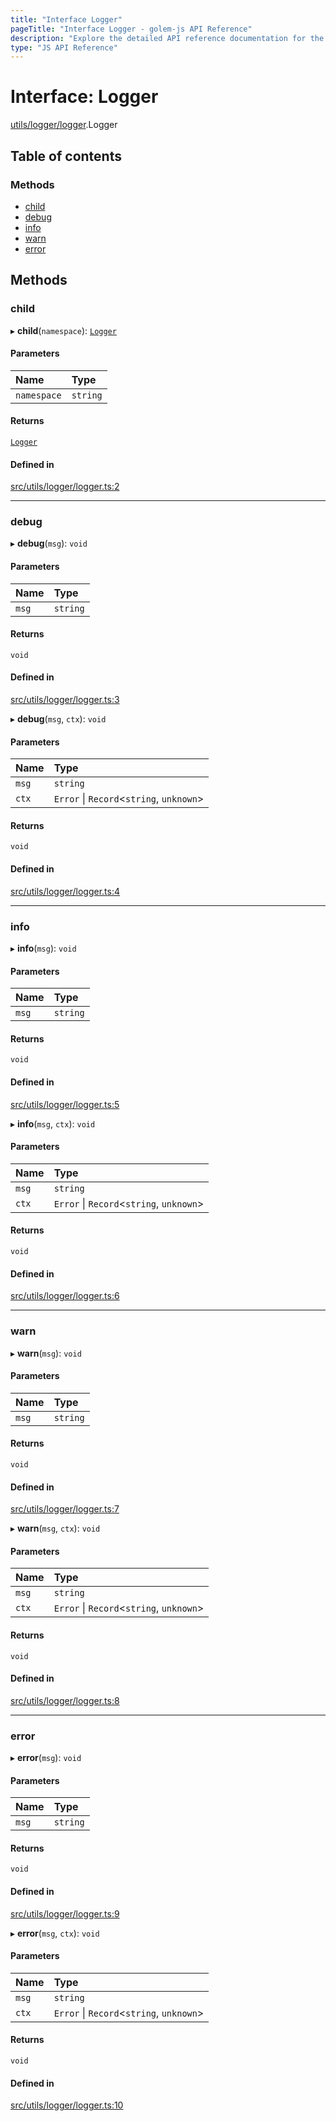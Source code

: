 ```yaml
---
title: "Interface Logger"
pageTitle: "Interface Logger - golem-js API Reference"
description: "Explore the detailed API reference documentation for the Interface Logger within the golem-js SDK for the Golem Network."
type: "JS API Reference"
---
```

# Interface: Logger

[utils/logger/logger](../modules/utils_logger_logger).Logger

## Table of contents

### Methods

- [child](utils_logger_logger.Logger#child)
- [debug](utils_logger_logger.Logger#debug)
- [info](utils_logger_logger.Logger#info)
- [warn](utils_logger_logger.Logger#warn)
- [error](utils_logger_logger.Logger#error)

## Methods

### child

▸ **child**(`namespace`): [`Logger`](utils_logger_logger.Logger)

#### Parameters

| Name | Type |
| :------ | :------ |
| `namespace` | `string` |

#### Returns

[`Logger`](utils_logger_logger.Logger)

#### Defined in

[src/utils/logger/logger.ts:2](https://github.com/golemfactory/golem-js/blob/22da85c/src/utils/logger/logger.ts#L2)

___

### debug

▸ **debug**(`msg`): `void`

#### Parameters

| Name | Type |
| :------ | :------ |
| `msg` | `string` |

#### Returns

`void`

#### Defined in

[src/utils/logger/logger.ts:3](https://github.com/golemfactory/golem-js/blob/22da85c/src/utils/logger/logger.ts#L3)

▸ **debug**(`msg`, `ctx`): `void`

#### Parameters

| Name | Type |
| :------ | :------ |
| `msg` | `string` |
| `ctx` | `Error` \| `Record`\<`string`, `unknown`\> |

#### Returns

`void`

#### Defined in

[src/utils/logger/logger.ts:4](https://github.com/golemfactory/golem-js/blob/22da85c/src/utils/logger/logger.ts#L4)

___

### info

▸ **info**(`msg`): `void`

#### Parameters

| Name | Type |
| :------ | :------ |
| `msg` | `string` |

#### Returns

`void`

#### Defined in

[src/utils/logger/logger.ts:5](https://github.com/golemfactory/golem-js/blob/22da85c/src/utils/logger/logger.ts#L5)

▸ **info**(`msg`, `ctx`): `void`

#### Parameters

| Name | Type |
| :------ | :------ |
| `msg` | `string` |
| `ctx` | `Error` \| `Record`\<`string`, `unknown`\> |

#### Returns

`void`

#### Defined in

[src/utils/logger/logger.ts:6](https://github.com/golemfactory/golem-js/blob/22da85c/src/utils/logger/logger.ts#L6)

___

### warn

▸ **warn**(`msg`): `void`

#### Parameters

| Name | Type |
| :------ | :------ |
| `msg` | `string` |

#### Returns

`void`

#### Defined in

[src/utils/logger/logger.ts:7](https://github.com/golemfactory/golem-js/blob/22da85c/src/utils/logger/logger.ts#L7)

▸ **warn**(`msg`, `ctx`): `void`

#### Parameters

| Name | Type |
| :------ | :------ |
| `msg` | `string` |
| `ctx` | `Error` \| `Record`\<`string`, `unknown`\> |

#### Returns

`void`

#### Defined in

[src/utils/logger/logger.ts:8](https://github.com/golemfactory/golem-js/blob/22da85c/src/utils/logger/logger.ts#L8)

___

### error

▸ **error**(`msg`): `void`

#### Parameters

| Name | Type |
| :------ | :------ |
| `msg` | `string` |

#### Returns

`void`

#### Defined in

[src/utils/logger/logger.ts:9](https://github.com/golemfactory/golem-js/blob/22da85c/src/utils/logger/logger.ts#L9)

▸ **error**(`msg`, `ctx`): `void`

#### Parameters

| Name | Type |
| :------ | :------ |
| `msg` | `string` |
| `ctx` | `Error` \| `Record`\<`string`, `unknown`\> |

#### Returns

`void`

#### Defined in

[src/utils/logger/logger.ts:10](https://github.com/golemfactory/golem-js/blob/22da85c/src/utils/logger/logger.ts#L10)
